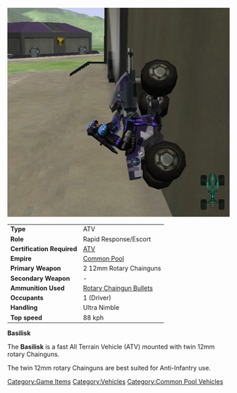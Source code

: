![](images/Basilisk.jpg "Basilisk.jpg")

|                            |                                                                  |
| -------------------------- | ---------------------------------------------------------------- |
| **Type**                   | ATV                                                              |
| **Role**                   | Rapid Response/Escort                                            |
| **Certification Required** | [ATV](<ATV_(Certification)>)                          |
| **Empire**                 | [Common Pool](Common_Pool.md)                         |
| **Primary Weapon**         | 2 12mm Rotary Chainguns                                          |
| **Secondary Weapon**       | \-                                                               |
| **Ammunition Used**        | [Rotary Chaingun Bullets](Rotary_Chaingun_Bullets.md) |
| **Occupants**              | 1 (Driver)                                                       |
| **Handling**               | Ultra Nimble                                                     |
| **Top speed**              | 88 kph                                                           |

**Basilisk**

The **Basilisk** is a fast All Terrain Vehicle (ATV) mounted with twin
12mm rotary Chainguns.

The twin 12mm rotary Chainguns are best suited for Anti-Infantry use.

[Category:Game Items](Category:Game_Items.md)
[Category:Vehicles](Category:Vehicles.md) [Category:Common Pool
Vehicles](Category:Common_Pool_Vehicles.md)
